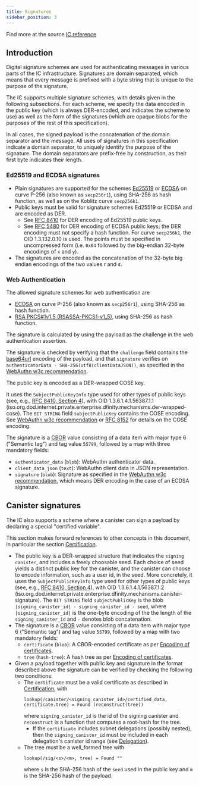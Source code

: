 ```yaml
---
title: Signatures
sidebar_position: 3
---
```

<div>Find more at the source <a href="https://internetcomputer.org/docs/current/references/ii-spec#client-authentication-protocol">IC reference</a></div>

## Introduction
Digital signature schemes are used for authenticating messages in various parts of the IC infrastructure. Signatures are domain separated, which means that every message is prefixed with a byte string that is unique to the purpose of the signature.

The IC supports multiple signature schemes, with details given in the following subsections. For each scheme, we specify the data encoded in the public key (which is always DER-encoded, and indicates the scheme to use) as well as the form of the signatures (which are opaque blobs for the purposes of the rest of this specification).

In all cases, the signed payload is the concatenation of the domain separator and the message. All uses of signatures in this specification indicate a domain separator, to uniquely identify the purpose of the signature. The domain separators are prefix-free by construction, as their first byte indicates their length.

### Ed25519 and ECDSA signatures
- Plain signatures are supported for the schemes [Ed25519](https://ed25519.cr.yp.to/index.html) or [ECDSA](https://nvlpubs.nist.gov/nistpubs/FIPS/NIST.FIPS.186-4.pdf) on curve P-256 (also known as `secp256r1`), using SHA-256 as hash function, as well as on the Koblitz curve `secp256k1`.
- Public keys must be valid for signature schemes Ed25519 or ECDSA and are encoded as DER.
    - See [RFC 8410](https://tools.ietf.org/html/rfc8410) for DER encoding of Ed25519 public keys.
    - See [RFC 5480](https://tools.ietf.org/rfc/rfc5480) for DER encoding of ECDSA public keys; the DER encoding must not specify a hash function. For curve `secp256k1`, the OID 1.3.132.0.10 is used. The points must be specified in uncompressed form (i.e. `0x04` followed by the big-endian 32-byte encodings of `x` and `y`).
- The signatures are encoded as the concatenation of the 32-byte big endian encodings of the two values *r* and *s*.

### Web Authentication
The allowed signature schemes for web authentication are
- [ECDSA](https://nvlpubs.nist.gov/nistpubs/FIPS/NIST.FIPS.186-4.pdf) on curve P-256 (also known as `secp256r1`), using SHA-256 as hash function.
- [RSA PKCS#1v1.5 (RSASSA-PKCS1-v1_5)](https://datatracker.ietf.org/doc/html/rfc8017#section-8.2), using SHA-256 as hash function.

The signature is calculated by using the payload as the challenge in the web authentication assertion.

The signature is checked by verifying that the `challenge` field contains the [base64url](https://tools.ietf.org/html/rfc4648#section-5) encoding of the payload, and that `signature` verifies on `authenticatorData · SHA-256(utf8(clientDataJSON))`, as specified in the [WebAuthn w3c recommendation](https://www.w3.org/TR/webauthn/#op-get-assertion).

The public key is encoded as a DER-wrapped COSE key.

It uses the `SubjectPublicKeyInfo` type used for other types of public keys (see, e.g., [RFC 8410, Section 4](https://tools.ietf.org/html/rfc8410#section-4)), with OID 1.3.6.1.4.1.56387.1.1 (iso.org.dod.internet.private.enterprise.dfinity.mechanisms.der-wrapped-cose). The `BIT STRING` field `subjectPublicKey` contains the COSE encoding. See [WebAuthn w3c recommendation](https://www.w3.org/TR/webauthn/#sctn-encoded-credPubKey-examples) or [RFC 8152](https://tools.ietf.org/html/rfc8152#section-13.1) for details on the COSE encoding.

The signature is a [CBOR](https://internetcomputer.org/docs/current/references/ic-interface-spec#cbor) value consisting of a data item with major type 6 ("Semantic tag") and tag value `55799`, followed by a map with three mandatory fields:
- `authenticator_data` (`blob`): WebAuthn authenticator data.
- `client_data_json` (`text`): WebAuthn client data in JSON representation.
- `signature` (`blob`): Signature as specified in the [WebAuthn w3c recommendation](https://www.w3.org/TR/webauthn/#signature-attestation-types), which means DER encoding in the case of an ECDSA signature.

## Canister signatures
The IC also supports a scheme where a canister can sign a payload by declaring a special "certified variable".

This section makes forward references to other concepts in this document, in particular the section [Certification](https://internetcomputer.org/docs/current/references/ic-interface-spec#certification).
- The public key is a DER-wrapped structure that indicates the `signing canister`, and includes a freely choosable seed. Each choice of seed yields a distinct public key for the canister, and the canister can choose to encode information, such as a user id, in the seed. More concretely, it uses the `SubjectPublicKeyInfo` type used for other types of public keys (see, e.g., [RFC 8410, Section 4](https://tools.ietf.org/html/rfc8410#section-4)), with OID 1.3.6.1.4.1.56387.1.2 (iso.org.dod.internet.private.enterprise.dfinity.mechanisms.canister-signature). The `BIT STRING` field `subjectPublicKey` is the blob `|signing_canister_id| · signing_canister_id · seed`, where `|signing_canister_id|` is the one-byte encoding of the the length of the `signing_canister_id` and `·` denotes blob concatenation.
- The signature is a [CBOR](https://internetcomputer.org/docs/current/references/ic-interface-spec#cbor) value consisting of a data item with major type 6 ("Semantic tag") and tag value `55799`, followed by a map with two mandatory fields:
    - `certificate` (`blob`): A CBOR-encoded certificate as per [Encoding of certificates](https://internetcomputer.org/docs/current/references/ic-interface-spec#certification-encoding).
    - `tree` (`hash-tree`): A hash tree as per [Encoding of certificates](https://internetcomputer.org/docs/current/references/ic-interface-spec#certification-encoding).
- Given a payload together with public key and signature in the format described above the signature can be verified by checking the following two conditions:
    - The `certificate` must be a valid certificate as described in [Certification](https://internetcomputer.org/docs/current/references/ic-interface-spec#certification), with
        ```
        lookup(/canister/<signing_canister_id>/certified_data, certificate.tree) = Found (reconstruct(tree))
        ```
        where `signing_canister_id` is the id of the signing canister and `reconstruct` is a function that computes a root-hash for the tree.
        - If the `certificate` includes subnet delegations (possibly nested), then the `signing_canister_id` must be included in each delegation's canister id range (see [Delegation](https://internetcomputer.org/docs/current/references/ic-interface-spec#certification-delegation)).
    - The tree must be a well_formed tree with
        ```
        lookup(/sig/<s>/<m>, tree) = Found ""
        ```
        where `s` is the SHA-256 hash of the `seed` used in the public key and `m` is the SHA-256 hash of the payload.